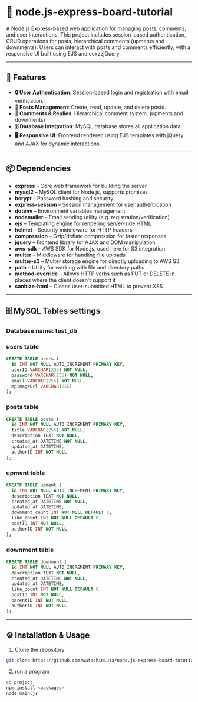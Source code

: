 # 📝 node.js-express-board-tutorial

A Node.js Express-based web application for managing posts, comments, and user interactions. This project includes session-based authentication, CRUD operations for posts, hierarchical comments (upments and downments). Users can interact with posts and comments efficiently, with a responsive UI built using EJS and ccxzzjQuery.

---

## 🚀 Features

- **🔒 User Authentication**: Session-based login and registration with email verification.
- **📝 Posts Management**: Create, read, update, and delete posts.
- **💬 Comments & Replies**: Hierarchical comment system. (upments and downments)
- **🗄️ Database Integration**: MySQL database stores all application data.
- **🖥️ Responsive UI**: Frontend rendered using EJS templates with jQuery and AJAX for dynamic interactions.

---

## 📦 Dependencies

- **express** – Core web framework for building the server
- **mysql2** – MySQL client for Node.js, supports promises
- **bcrypt** – Password hashing and security
- **express-session** – Session management for user authentication
- **dotenv** – Environment variables management
- **nodemailer** – Email sending utility (e.g. registration/verification)
- **ejs** – Templating engine for rendering server-side HTML
- **helmet** – Security middleware for HTTP headers
- **compression** – Gzip/deflate compression for faster responses
- **jquery** – Frontend library for AJAX and DOM manipulation
- **aws-sdk** – AWS SDK for Node.js, used here for S3 integration
- **multer** – Middleware for handling file uploads
- **multer-s3** – Multer storage engine for directly uploading to AWS S3
- **path** – Utility for working with file and directory paths
- **method-override** – Allows HTTP verbs such as PUT or DELETE in places where the client doesn’t support it
- **sanitize-html** – Cleans user-submitted HTML to prevent XSS

---

## 🗄️ MySQL Tables settings

### **Database name: test_db**
### **users table**
```sql
CREATE TABLE users (
  id INT NOT NULL AUTO_INCREMENT PRIMARY KEY,
  userID VARCHAR(255) NOT NULL,
  password VARCHAR(255) NOT NULL,
  email VARCHAR(255) NOT NULL,
  mpimageUrl VARCHAR(255)
);
```

### **posts table**
```sql
CREATE TABLE posts (
  id INT NOT NULL AUTO_INCREMENT PRIMARY KEY,
  title VARCHAR(255) NOT NULL,
  description TEXT NOT NULL,
  created_at DATETIME NOT NULL,
  updated_at DATETIME,
  authorID INT NOT NULL
);
```

### **upment table**
```sql
CREATE TABLE upment (
  id INT NOT NULL AUTO_INCREMENT PRIMARY KEY,
  description TEXT NOT NULL,
  created_at DATETIME NOT NULL,
  updated_at DATETIME,
  downment_count INT NOT NULL DEFAULT 0,
  like_count INT NOT NULL DEFAULT 0,
  postID INT NOT NULL,
  authorID INT NOT NULL
);
```

### **downment table**
```sql
CREATE TABLE downment (
  id INT NOT NULL AUTO_INCREMENT PRIMARY KEY,
  description TEXT NOT NULL,
  created_at DATETIME NOT NULL,
  updated_at DATETIME,
  like_count INT NOT NULL DEFAULT 0,
  postID INT NOT NULL,
  parentID INT NOT NULL,
  authorID INT NOT NULL
);
```

---

## ⚙️ Installation & Usage

1. Clone the repository
```bash
git clone https://github.com/watashiniuta/node.js-express-board-tutorial
```
2. run a program
```bash
cd project
npm install <packages>
node main.js
```
